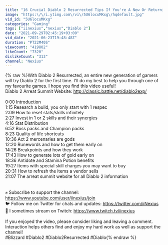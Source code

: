 ```yaml
---
title: "16 Crucial Diablo 2 Resurrected Tips If You're A New Or Returning Player!"
image: "https:\/\/i.ytimg.com\/vi\/5U6locuMKxg\/hqdefault.jpg"
vid_id: "5U6locuMKxg"
categories: "Gaming"
tags: ["iinexius","nexius","Diablo 2"]
date: "2021-09-29T02:45:19+03:00"
vid_date: "2021-06-23T19:48:48Z"
duration: "PT22M40S"
viewcount: "419802"
likeCount: "7320"
dislikeCount: "313"
channel: "Nexius"
---
```

{% raw %}With Diablo 2 Resurrected, an entire new generation of gamers will try Diablo 2 for the first time. I'll do my best to help you through one of my favourite games. I hope you find this video useful!<br />Diablo 2 Arreat Summit Website: <a rel="nofollow" target="blank" href="http://classic.battle.net/diablo2exp/">http://classic.battle.net/diablo2exp/</a><br /><br />0:00 Introduction<br />1:15 Research a build, you only start with 1 respec<br />2:09 How to reset stats/skills infinitely<br />2:27 Invest in 1 or 2 skills and their synergies<br />4:16 Stat Distribution<br />6:52 Boss packs and Champion packs<br />8:23 Quality of life shortcuts<br />10:36 Act 2 mercenaries are gods<br />12:20 Runewords and how to get them early on<br />14:26 Breakpoints and how they work<br />17:43 How to generate lots of gold early on<br />18:36 Antidote and Stamina Potion benefits<br />19:27 Items with special skill charges you may want to buy<br />20:31 How to refresh the items a vendor sells<br />21:07 The arreat summit website for all Diablo 2 information<br /><br /><br />✊ Subscribe to support the channel: <a rel="nofollow" target="blank" href="https://www.youtube.com/user/iinexius/join">https://www.youtube.com/user/iinexius/join</a><br />🐦 Follow me on Twitter for chats and updates: <a rel="nofollow" target="blank" href="https://twitter.com/iiNexius">https://twitter.com/iiNexius</a><br />🎥 I sometimes stream on Twitch: <a rel="nofollow" target="blank" href="https://www.twitch.tv/iinexius">https://www.twitch.tv/iinexius</a><br /><br />If you enjoyed the video, please consider liking and leaving a comment. Interaction helps others find and enjoy my hard work as well as support the channel!<br />#Blizzard #Diablo2 #Diablo2Resurrected #Diablo{% endraw %}

